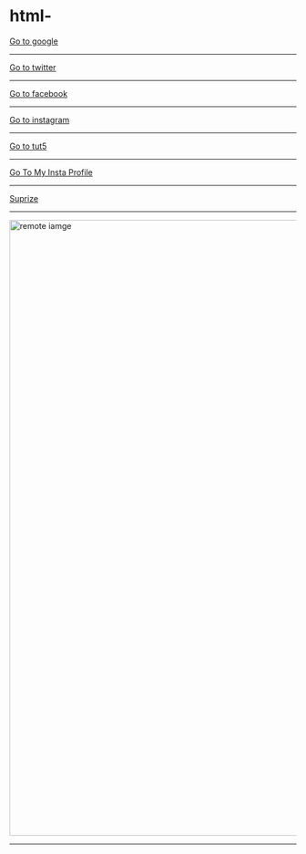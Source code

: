 # html-
<html lang="en">
<head>
    <meta charset="UTF-8">
    <meta name="viewport" content="width=device-width, initial-scale=1.0">
    <title>links and images</title>

</head>
<body>
    <a href="https://google.com"target =__"blank">Go to google</a><br>
    <hr>
    <a href="https://twitter.com"target =__"blank">Go to twitter</a><br>
    <hr>
    <a href="https://facebook.com"target =__"blank">Go to facebook</a><br>
    <hr>
    <a href="https://instagram.com"target =__"blank">Go to instagram</a><br>
    <hr>
    <a href="/tut5.html"target =__"blank">Go to tut5</a><br>
    <hr>
    <a href="https://www.instagram.com/_aliasgar_786_/"target=__"blank">Go To My Insta Profile</a><br>
    <hr>
    <a href="https://www.instagram.com/miakhalifa/?hl=en"target=__"blank">Suprize</a><br>
    <hr>
   <img src="https://i.pinimg.com/736x/22/64/59/226459eb2a5eb3b084fbb9c489ede0ec.jpg"hight="1920" width="1080" alt="remote iamge"><br>
   <hr>
   
    
</body>
</html>
